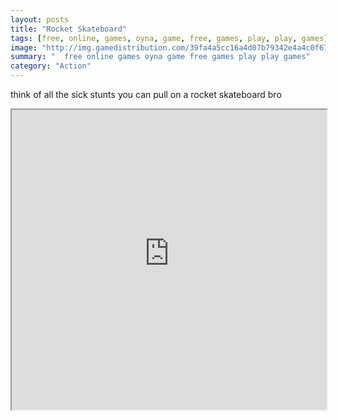 ```yaml
---
layout: posts
title: "Rocket Skateboard"
tags: [free, online, games, oyna, game, free, games, play, play, games]
image: "http://img.gamedistribution.com/39fa4a5cc16a4d07b79342e4a4c0f676.jpg"
summary: "  free online games oyna game free games play play games"
category: "Action"
---
```


think of all the sick stunts you can pull on a rocket skateboard bro

<iframe width="100%" height="480px;" src="http://flash.gamedistribution.com?game=39fa4a5cc16a4d07b79342e4a4c0f676"></iframe>